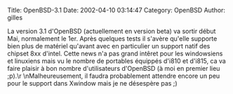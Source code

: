 Title: OpenBSD-3.1
Date: 2002-04-10 03:14:47
Category: OpenBSD
Author: gilles

La version 3.1 d'OpenBSD (actuellement en version beta) va sortir début Mai, normalement le 1er. Après quelques tests il s'avère qu'elle supporte bien plus de matériel qu'avant avec en particulier un support natif des chipset 8xx d'intel. Cette news n'a pas grand intêret pour les windowsiens et linuxiens mais vu le nombre de portables équippés d'i810 et d'i815, ca va faire plaisir à bon nombre d'utilisateurs d'OpenBSD (à moi en premier lieu ;p).\r
\nMalheureusement, il faudra probablement attendre encore un peu pour le support dans Xwindow mais je ne désespère pas  ;)